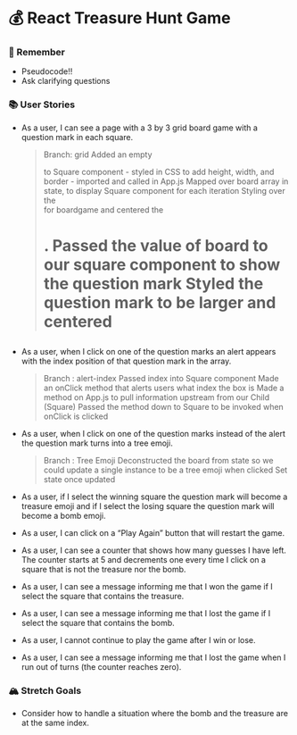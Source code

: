 # 💰 React Treasure Hunt Game

### 🤔 Remember
- Pseudocode!!
- Ask clarifying questions

### 📚 User Stories
- As a user, I can see a page with a 3 by 3 grid board game with a question mark in each square.
    > Branch: grid
    > Added an empty <div> to Square component 
        - styled in CSS to add height, width, and border
        - imported and called in App.js
    > Mapped over board array in state, to display Square component for each iteration
    > Styling over the <div> for boardgame and centered the <h1>.
    > Passed the value of board to our square component to show the question mark
    > Styled the question mark to be larger and centered


- As a user, when I click on one of the question marks an alert appears with the index position of that question mark in the array.
    > Branch : alert-index
    > Passed index into Square component
    > Made an onClick method that alerts users what index the box is
    > Made a method on App.js to pull information upstream from our Child (Square)
    > Passed the method down to Square to be invoked when onClick is clicked
    

- As a user, when I click on one of the question marks instead of the alert the question mark turns into a tree emoji.
    > Branch : Tree Emoji
    > Deconstructed the board from state so we could update a single instance to be a tree emoji when clicked
    > Set state once updated


- As a user, if I select the winning square the question mark will become a treasure emoji and if I select the losing square the question mark will become a bomb emoji.
- As a user, I can click on a “Play Again” button that will restart the game.
- As a user, I can see a counter that shows how many guesses I have left. The counter starts at 5 and decrements one every time I click on a square that is not the treasure nor the bomb.
- As a user, I can see a message informing me that I won the game if I select the square that contains the treasure.
- As a user, I can see a message informing me that I lost the game if I select the square that contains the bomb.
- As a user, I cannot continue to play the game after I win or lose.
- As a user, I can see a message informing me that I lost the game when I run out of turns (the counter reaches zero).


### 🏔 Stretch Goals
- Consider how to handle a situation where the bomb and the treasure are at the same index.
